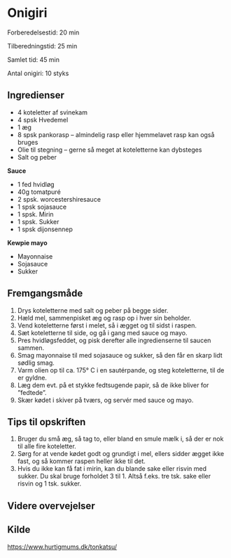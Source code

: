 # Onigiri

Forberedelsestid: 20 min

Tilberedningstid: 25 min

Samlet tid: 45 min

Antal onigiri: 10 styks

## Ingredienser
- 4 koteletter af svinekam
- 4 spsk Hvedemel
- 1 æg
- 8 spsk pankorasp – almindelig rasp eller hjemmelavet rasp kan også bruges
- Olie til stegning – gerne så meget at koteletterne kan dybsteges
- Salt og peber

**Sauce**
- 1 fed hvidløg
- 40g tomatpuré
- 2 spsk. worcestershiresauce
- 1 spsk sojasauce
- 1 spsk. Mirin
- 1 spsk. Sukker
- 1 spsk dijonsennep

**Kewpie mayo**
- Mayonnaise
- Sojasauce
- Sukker

## Fremgangsmåde
1. Drys koteletterne med salt og peber på begge sider.
2. Hæld mel, sammenpisket æg og rasp op i hver sin beholder.
3. Vend koteletterne først i melet, så i ægget og til sidst i raspen.
4. Sæt koteletterne til side, og gå i gang med sauce og mayo.
5. Pres hvidløgsfeddet, og pisk derefter alle ingredienserne til saucen sammen.
6. Smag mayonnaise til med sojasauce og sukker, så den får en skarp lidt sødlig smag.
7. Varm olien op til ca. 175° C i en sautérpande, og steg koteletterne, til de er gyldne.
8. Læg dem evt. på et stykke fedtsugende papir, så de ikke bliver for ”fedtede”.
9. Skær kødet i skiver på tværs, og servér med sauce og mayo.

## Tips til opskriften
1. Bruger du små æg, så tag to, eller bland en smule mælk i, så der er nok til alle fire koteletter.
2. Sørg for at vende kødet godt og grundigt i mel, ellers sidder ægget ikke fast, og så kommer raspen heller ikke til det.
3. Hvis du ikke kan få fat i mirin, kan du blande sake eller risvin med sukker. Du skal bruge forholdet 3 til 1. Altså f.eks. tre tsk. sake eller risvin og 1 tsk. sukker.

## Videre overvejelser

## Kilde
https://www.hurtigmums.dk/tonkatsu/
